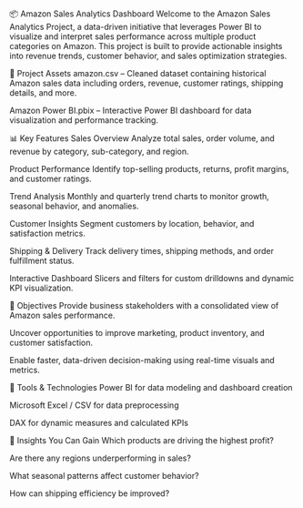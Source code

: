 📦 Amazon Sales Analytics Dashboard
Welcome to the Amazon Sales Analytics Project, a data-driven initiative that leverages Power BI to visualize and interpret sales performance across multiple product categories on Amazon. This project is built to provide actionable insights into revenue trends, customer behavior, and sales optimization strategies.

📁 Project Assets
amazon.csv – Cleaned dataset containing historical Amazon sales data including orders, revenue, customer ratings, shipping details, and more.

Amazon Power BI.pbix – Interactive Power BI dashboard for data visualization and performance tracking.

📊 Key Features
Sales Overview
Analyze total sales, order volume, and revenue by category, sub-category, and region.

Product Performance
Identify top-selling products, returns, profit margins, and customer ratings.

Trend Analysis
Monthly and quarterly trend charts to monitor growth, seasonal behavior, and anomalies.

Customer Insights
Segment customers by location, behavior, and satisfaction metrics.

Shipping & Delivery
Track delivery times, shipping methods, and order fulfillment status.

Interactive Dashboard
Slicers and filters for custom drilldowns and dynamic KPI visualization.

🚀 Objectives
Provide business stakeholders with a consolidated view of Amazon sales performance.

Uncover opportunities to improve marketing, product inventory, and customer satisfaction.

Enable faster, data-driven decision-making using real-time visuals and metrics.

📌 Tools & Technologies
Power BI for data modeling and dashboard creation

Microsoft Excel / CSV for data preprocessing

DAX for dynamic measures and calculated KPIs

🧠 Insights You Can Gain
Which products are driving the highest profit?

Are there any regions underperforming in sales?

What seasonal patterns affect customer behavior?

How can shipping efficiency be improved?

